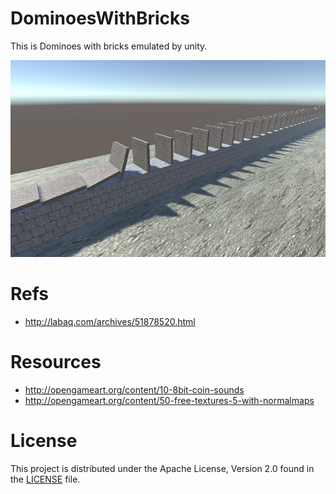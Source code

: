 # DominoesWithBricks

This is Dominoes with bricks emulated by unity.

![screenshot](screenshot.png)

# Refs

* http://labaq.com/archives/51878520.html

# Resources

* http://opengameart.org/content/10-8bit-coin-sounds
* http://opengameart.org/content/50-free-textures-5-with-normalmaps

# License

This project is distributed under the Apache License, Version 2.0 found in the [LICENSE](./LICENSE)
file.
